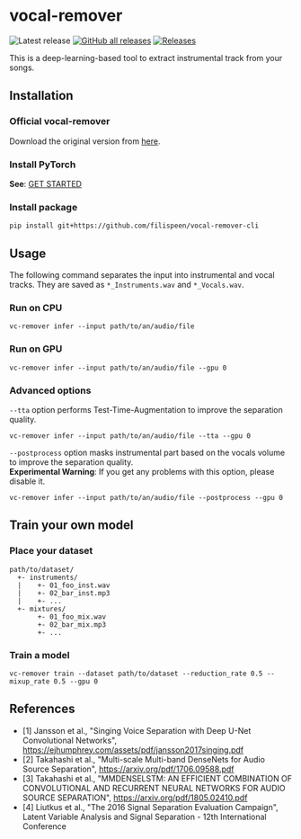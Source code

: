 # vocal-remover


![Latest release](https://img.shields.io/github/commit-activity/t/filispeen/vocal-remover-cli?style=flat-square)
[![GitHub all releases](https://img.shields.io/github/downloads/filispeen/vocal-remover-cli/total?style=flat-square)](https://github.com/filispeen/vocal-remover-cli/releases/latest)
[![Releases](https://img.shields.io/github/downloads/filispeen/vocal-remover-cli/total?style=flat-square)](https://github.com/filispeen/vocal-remover-cli/releases)

This is a deep-learning-based tool to extract instrumental track from your songs.

## Installation

### Official vocal-remover
Download the original version from [here](https://github.com/tsurumeso/vocal-remover).

### Install PyTorch
**See**: [GET STARTED](https://pytorch.org/get-started/locally/)

### Install package
```
pip install git+https://github.com/filispeen/vocal-remover-cli
```

## Usage
The following command separates the input into instrumental and vocal tracks. They are saved as `*_Instruments.wav` and `*_Vocals.wav`.

### Run on CPU
```
vc-remover infer --input path/to/an/audio/file
```

### Run on GPU
```
vc-remover infer --input path/to/an/audio/file --gpu 0
```

### Advanced options
`--tta` option performs Test-Time-Augmentation to improve the separation quality.
```
vc-remover infer --input path/to/an/audio/file --tta --gpu 0
```

`--postprocess` option masks instrumental part based on the vocals volume to improve the separation quality.  
**Experimental Warning**: If you get any problems with this option, please disable it.
```
vc-remover infer --input path/to/an/audio/file --postprocess --gpu 0
```

## Train your own model

### Place your dataset
```
path/to/dataset/
  +- instruments/
  |    +- 01_foo_inst.wav
  |    +- 02_bar_inst.mp3
  |    +- ...
  +- mixtures/
       +- 01_foo_mix.wav
       +- 02_bar_mix.mp3
       +- ...
```

### Train a model
```
vc-remover train --dataset path/to/dataset --reduction_rate 0.5 --mixup_rate 0.5 --gpu 0
```

## References
- [1] Jansson et al., "Singing Voice Separation with Deep U-Net Convolutional Networks", https://ejhumphrey.com/assets/pdf/jansson2017singing.pdf
- [2] Takahashi et al., "Multi-scale Multi-band DenseNets for Audio Source Separation", https://arxiv.org/pdf/1706.09588.pdf
- [3] Takahashi et al., "MMDENSELSTM: AN EFFICIENT COMBINATION OF CONVOLUTIONAL AND RECURRENT NEURAL NETWORKS FOR AUDIO SOURCE SEPARATION", https://arxiv.org/pdf/1805.02410.pdf
- [4] Liutkus et al., "The 2016 Signal Separation Evaluation Campaign", Latent Variable Analysis and Signal Separation - 12th International Conference
